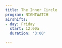 ```yaml
---
title: The Inner Circle
program: NIGHTWATCH
airshifts:
- day: Friday
  start: 12:00a
  duration: '3:00'

---
```

